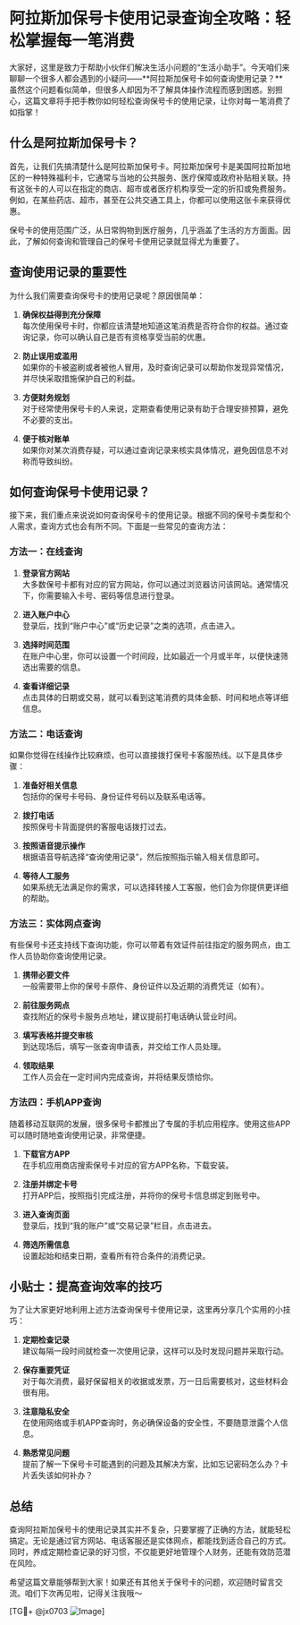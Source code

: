 # 阿拉斯加保号卡使用记录查询全攻略：轻松掌握每一笔消费

大家好，这里是致力于帮助小伙伴们解决生活小问题的“生活小助手”。今天咱们来聊聊一个很多人都会遇到的小疑问——**阿拉斯加保号卡如何查询使用记录？**虽然这个问题看似简单，但很多人却因为不了解具体操作流程而感到困惑。别担心，这篇文章将手把手教你如何轻松查询保号卡的使用记录，让你对每一笔消费了如指掌！

## 什么是阿拉斯加保号卡？

首先，让我们先搞清楚什么是阿拉斯加保号卡。阿拉斯加保号卡是美国阿拉斯加地区的一种特殊福利卡，它通常与当地的公共服务、医疗保障或政府补贴相关联。持有这张卡的人可以在指定的商店、超市或者医疗机构享受一定的折扣或免费服务。例如，在某些药店、超市，甚至在公共交通工具上，你都可以使用这张卡来获得优惠。

保号卡的使用范围广泛，从日常购物到医疗服务，几乎涵盖了生活的方方面面。因此，了解如何查询和管理自己的保号卡使用记录就显得尤为重要了。

## 查询使用记录的重要性

为什么我们需要查询保号卡的使用记录呢？原因很简单：

1. **确保权益得到充分保障**  
   每次使用保号卡时，你都应该清楚地知道这笔消费是否符合你的权益。通过查询记录，你可以确认自己是否有资格享受当前的优惠。

2. **防止误用或滥用**  
   如果你的卡被盗刷或者被他人冒用，及时查询记录可以帮助你发现异常情况，并尽快采取措施保护自己的利益。

3. **方便财务规划**  
   对于经常使用保号卡的人来说，定期查看使用记录有助于合理安排预算，避免不必要的支出。

4. **便于核对账单**  
   如果你对某次消费存疑，可以通过查询记录来核实具体情况，避免因信息不对称而导致纠纷。

## 如何查询保号卡使用记录？

接下来，我们重点来说说如何查询保号卡的使用记录。根据不同的保号卡类型和个人需求，查询方式也会有所不同。下面是一些常见的查询方法：

### 方法一：在线查询

1. **登录官方网站**  
   大多数保号卡都有对应的官方网站，你可以通过浏览器访问该网站。通常情况下，你需要输入卡号、密码等信息进行登录。

2. **进入账户中心**  
   登录后，找到“账户中心”或“历史记录”之类的选项，点击进入。

3. **选择时间范围**  
   在账户中心里，你可以设置一个时间段，比如最近一个月或半年，以便快速筛选出需要的信息。

4. **查看详细记录**  
   点击具体的日期或交易，就可以看到这笔消费的具体金额、时间和地点等详细信息。

### 方法二：电话查询

如果你觉得在线操作比较麻烦，也可以直接拨打保号卡客服热线。以下是具体步骤：

1. **准备好相关信息**  
   包括你的保号卡号码、身份证件号码以及联系电话等。

2. **拨打电话**  
   按照保号卡背面提供的客服电话拨打过去。

3. **按照语音提示操作**  
   根据语音导航选择“查询使用记录”，然后按照指示输入相关信息即可。

4. **等待人工服务**  
   如果系统无法满足你的需求，可以选择转接人工客服，他们会为你提供更详细的帮助。

### 方法三：实体网点查询

有些保号卡还支持线下查询功能，你可以带着有效证件前往指定的服务网点，由工作人员协助你查询使用记录。

1. **携带必要文件**  
   一般需要带上你的保号卡原件、身份证件以及近期的消费凭证（如有）。

2. **前往服务网点**  
   查找附近的保号卡服务点地址，建议提前打电话确认营业时间。

3. **填写表格并提交审核**  
   到达现场后，填写一张查询申请表，并交给工作人员处理。

4. **领取结果**  
   工作人员会在一定时间内完成查询，并将结果反馈给你。

### 方法四：手机APP查询

随着移动互联网的发展，很多保号卡都推出了专属的手机应用程序。使用这些APP可以随时随地查询使用记录，非常便捷。

1. **下载官方APP**  
   在手机应用商店搜索保号卡对应的官方APP名称，下载安装。

2. **注册并绑定卡号**  
   打开APP后，按照指引完成注册，并将你的保号卡信息绑定到账号中。

3. **进入查询页面**  
   登录后，找到“我的账户”或“交易记录”栏目，点击进去。

4. **筛选所需信息**  
   设置起始和结束日期，查看所有符合条件的消费记录。

## 小贴士：提高查询效率的技巧

为了让大家更好地利用上述方法查询保号卡使用记录，这里再分享几个实用的小技巧：

1. **定期检查记录**  
   建议每隔一段时间就检查一次使用记录，这样可以及时发现问题并采取行动。

2. **保存重要凭证**  
   对于每次消费，最好保留相关的收据或发票，万一日后需要核对，这些材料会很有用。

3. **注意隐私安全**  
   在使用网络或手机APP查询时，务必确保设备的安全性，不要随意泄露个人信息。

4. **熟悉常见问题**  
   提前了解一下保号卡可能遇到的问题及其解决方案，比如忘记密码怎么办？卡片丢失该如何补办？

## 总结

查询阿拉斯加保号卡的使用记录其实并不复杂，只要掌握了正确的方法，就能轻松搞定。无论是通过官方网站、电话客服还是实体网点，都能找到适合自己的方式。同时，养成定期检查记录的好习惯，不仅能更好地管理个人财务，还能有效防范潜在风险。

希望这篇文章能够帮到大家！如果还有其他关于保号卡的问题，欢迎随时留言交流。咱们下次再见啦，记得关注我哦～

[TG💪+ @jx0703 ![Image](https://github.com/user-attachments/assets/dbca1d08-cadb-493c-b0ec-ad6f7a83f270)]